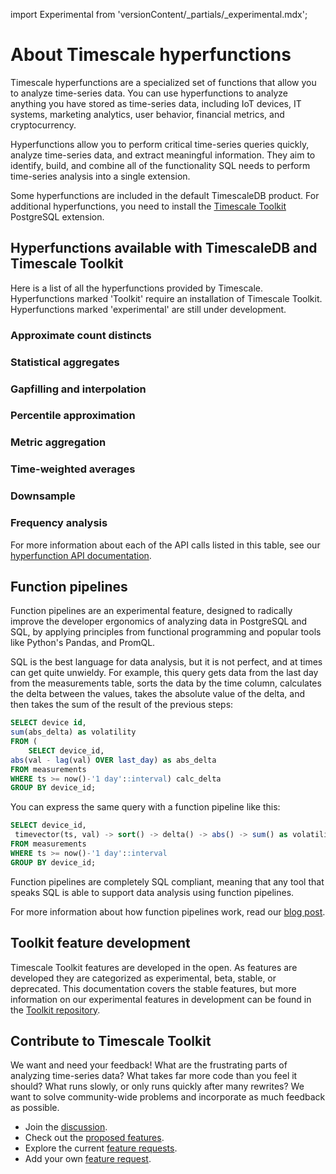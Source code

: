 import Experimental from 'versionContent/_partials/_experimental.mdx';

# About Timescale hyperfunctions
Timescale hyperfunctions are a specialized set of functions that allow you to
analyze time-series data. You can use hyperfunctions to analyze anything you
have stored as time-series data, including IoT devices, IT systems, marketing
analytics, user behavior, financial metrics, and cryptocurrency.

Hyperfunctions allow you to perform critical time-series queries quickly,
analyze time-series data, and extract meaningful information. They aim to
identify, build, and combine all of the functionality SQL needs to perform
time-series analysis into a single extension.

Some hyperfunctions are included in the default TimescaleDB product. For
additional hyperfunctions, you need to install the
[Timescale Toolkit][install-toolkit] PostgreSQL extension.

## Hyperfunctions available with TimescaleDB and Timescale Toolkit

Here is a list of all the hyperfunctions provided by Timescale. Hyperfunctions
marked 'Toolkit' require an installation of Timescale Toolkit. Hyperfunctions
marked 'experimental' are still under development.

<Experimental />

### Approximate count distincts

<hyperfunctionTable
	hyperfunctionFamily='approximate count distinct'
	includeExperimental
/>

### Statistical aggregates

<hyperfunctionTable
	hyperfunctionFamily='statistical aggregates'
	includeExperimental
/>

### Gapfilling and interpolation

<hyperfunctionTable
	hyperfunctionFamily='gapfilling and interpolation'
	includeExperimental
/>

### Percentile approximation

<hyperfunctionTable
	hyperfunctionFamily='percentile approximation'
	includeExperimental
/>

### Metric aggregation

<hyperfunctionTable
	hyperfunctionFamily='metric aggregation'
	includeExperimental
/>

### Time-weighted averages

<hyperfunctionTable
	hyperfunctionFamily='time-weighted averages'
	includeExperimental
/>

### Downsample

<hyperfunctionTable
	hyperfunctionFamily='downsample'
	includeExperimental
/>

### Frequency analysis

<hyperfunctionTable
	hyperfunctionFamily='frequency analysis'
	includeExperimental
/>

For more information about each of the API calls listed in this table, see our [hyperfunction API documentation][api-hyperfunctions].

## Function pipelines
Function pipelines are an experimental feature, designed to radically improve
the developer ergonomics of analyzing data in PostgreSQL and SQL, by applying
principles from functional programming and popular tools like Python's Pandas,
and PromQL.

SQL is the best language for data analysis, but it is not perfect, and at times
can get quite unwieldy. For example, this query gets data from the last day from
the measurements table, sorts the data by the time column, calculates the delta
between the values, takes the absolute value of the delta, and then takes the
sum of the result of the previous steps:
```SQL
SELECT device id,
sum(abs_delta) as volatility
FROM (
	SELECT device_id,
abs(val - lag(val) OVER last_day) as abs_delta
FROM measurements
WHERE ts >= now()-'1 day'::interval) calc_delta
GROUP BY device_id;
```

You can express the same query with a function pipeline like this:
```SQL
SELECT device_id,
 timevector(ts, val) -> sort() -> delta() -> abs() -> sum() as volatility
FROM measurements
WHERE ts >= now()-'1 day'::interval
GROUP BY device_id;
```

Function pipelines are completely SQL compliant, meaning that any tool that
speaks SQL is able to support data analysis using function pipelines.

For more information about how function pipelines work, read our
[blog post][blog-function-pipelines].

## Toolkit feature development
Timescale Toolkit features are developed in the open. As features are developed
they are categorized as experimental, beta, stable, or deprecated. This
documentation covers the stable features, but more information on our
experimental features in development can be found in the
[Toolkit repository][gh-docs].

## Contribute to Timescale Toolkit
We want and need your feedback! What are the frustrating parts of analyzing
time-series data? What takes far more code than you feel it should? What runs
slowly, or only runs quickly after many rewrites? We want to solve
community-wide problems and incorporate as much feedback as possible.

*   Join the [discussion][gh-discussions].
*   Check out the [proposed features][gh-proposed].
*   Explore the current [feature requests][gh-requests].
*   Add your own [feature request][gh-newissue].


[install-toolkit]: /timescaledb/:currentVersion:/how-to-guides/hyperfunctions/install-toolkit
[api-hyperfunctions]: /api/:currentVersion:/hyperfunctions
[gh-docs]: https://github.com/timescale/timescale-analytics/tree/main/docs
[blog-function-pipelines]: http://tsdb.co/function-pipelines
[gh-discussions]: https://github.com/timescale/timescale-analytics/discussions
[gh-proposed]: https://github.com/timescale/timescale-analytics/labels/proposed-feature
[gh-requests]: https://github.com/timescale/timescale-analytics/labels/feature-request
[gh-newissue]: https://github.com/timescale/timescale-analytics/issues/new?assignees=&labels=feature-request&template=feature-request.md&title=
